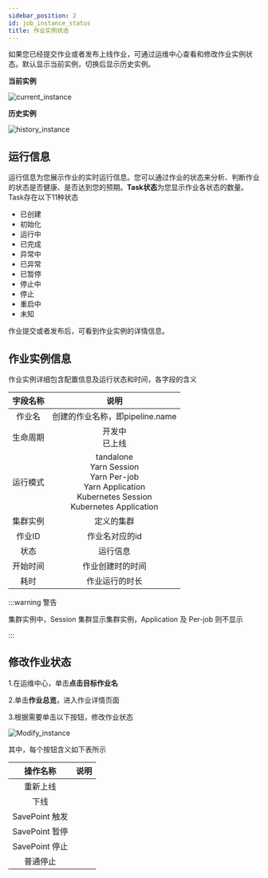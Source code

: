 ```yaml
---
sidebar_position: 2
id: job_instance_status
title: 作业实例状态
---
```


如果您已经提交作业或者发布上线作业，可通过运维中心查看和修改作业实例状态。默认显示当前实例，切换后显示历史实例。

**当前实例**

![current_instance](http://www.aiwenmo.com/dinky/docs/administrator_guide/devops_center/job_manage/job_instance_status/current_instance.png)



**历史实例**

![history_instance](http://www.aiwenmo.com/dinky/docs/administrator_guide/devops_center/job_manage/job_instance_status/history_instance.png)

## 运行信息

运行信息为您展示作业的实时运行信息。您可以通过作业的状态来分析、判断作业的状态是否健康、是否达到您的预期。**Task状态**为您显示作业各状态的数量。Task存在以下11种状态

- 已创建
- 初始化
- 运行中
- 已完成
- 异常中
- 已异常
- 已暂停
- 停止中
- 停止
- 重启中
- 未知

作业提交或者发布后，可看到作业实例的详情信息。

## 作业实例信息

作业实例详细包含配置信息及运行状态和时间，各字段的含义

| 字段名称 |                             说明                             |
| :------: | :----------------------------------------------------------: |
|  作业名  |               创建的作业名称，即pipeline.name                |
| 生命周期 |                      开发中<br/> 已上线                      |
| 运行模式 | tandalone<br/>Yarn Session<br/>Yarn Per-job<br/>Yarn Application<br/>Kubernetes Session<br/>Kubernetes Application |
| 集群实例 |                          定义的集群                          |
|  作业ID  |                        作业名对应的id                        |
|   状态   |                           运行信息                           |
| 开始时间 |                       作业创建时的时间                       |
|   耗时   |                        作业运行的时长                        |

:::warning 警告

集群实例中，Session 集群显示集群实例，Application 及 Per-job 则不显示

:::

## 修改作业状态

1.在运维中心，单击**点击目标作业名**

2.单击**作业总览**，进入作业详情页面

3.根据需要单击以下按钮，修改作业状态

![Modify_instance](http://www.aiwenmo.com/dinky/docs/administrator_guide/devops_center/job_manage/job_instance_status/Modify_instance.png)



其中，每个按钮含义如下表所示

|    操作名称    | 说明 |
| :------------: | :--: |
|    重新上线    |      |
|      下线      |      |
| SavePoint 触发 |      |
| SavePoint 暂停 |      |
| SavePoint 停止 |      |
|    普通停止    |      |

